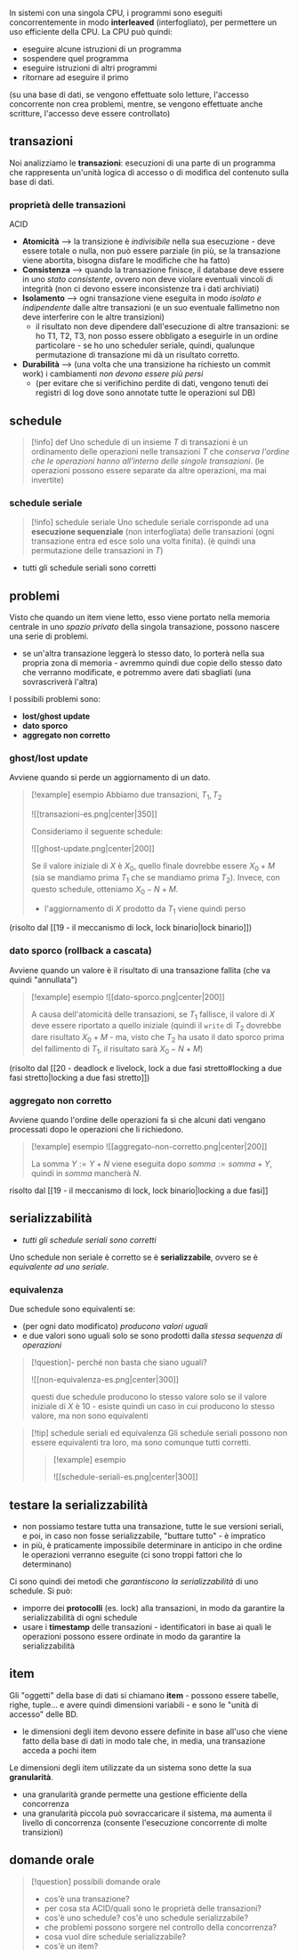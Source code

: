 In sistemi con una singola CPU, i programmi sono eseguiti concorrentemente in modo **interleaved** (interfogliato), per permettere un uso efficiente della CPU.
La CPU può quindi:
- eseguire alcune istruzioni di un programma
- sospendere quel programma
- eseguire istruzioni di altri programmi
- ritornare ad eseguire il primo

(su una base di dati, se vengono effettuate solo letture, l'accesso concorrente non crea problemi, mentre, se vengono effettuate anche scritture, l'accesso deve essere controllato)
## transazioni
Noi analizziamo le **transazioni**: esecuzioni di una parte di un programma che rappresenta un'unità logica di accesso o di modifica del contenuto sulla base di dati.
### proprietà delle transazioni
ACID
- **Atomicità** --> la transizione è *indivisibile* nella sua esecuzione - deve essere totale o nulla, non può essere parziale (in più, se la transazione viene abortita, bisogna disfare le modifiche che ha fatto)
- **Consistenza** --> quando la transazione finisce, il database deve essere in uno *stato consistente*, ovvero non deve violare eventuali vincoli di integrità (non ci devono essere inconsistenze tra i dati archiviati)
- **Isolamento** --> ogni transazione viene eseguita in modo *isolato e indipendente* dalle altre transazioni (e un suo eventuale fallimetno non deve interferire con le altre transizioni)
	- il risultato non deve dipendere dall'esecuzione di altre transazioni: se ho T1, T2, T3, non posso essere obbligato a eseguirle in un ordine particolare - se ho uno scheduler seriale, quindi, qualunque permutazione di transazione mi dà un risultato corretto.
- **Durabilità** --> (una volta che una transizione ha richiesto un commit work) i cambiamenti *non devono essere più persi*
	- (per evitare che si verifichino perdite di dati, vengono tenuti dei registri di log dove sono annotate tutte le operazioni sul DB)

## schedule

> [!info] def
> Uno schedule di un insieme $T$ di transazioni è un ordinamento delle operazioni nelle transazioni $T$ che *conserva l'ordine che le operazioni hanno all'interno delle singole transazioni*.
> (le operazioni possono essere separate da altre operazioni, ma mai invertite)

### schedule seriale

> [!info] schedule seriale
> Uno schedule seriale corrisponde ad una **esecuzione sequenziale** (non interfogliata) delle transazioni (ogni transazione entra ed esce solo una volta finita).
> (è quindi una permutazione delle transazioni in $T$)

- tutti gli schedule seriali sono corretti
## problemi
Visto che quando un item viene letto, esso viene portato nella memoria centrale in uno *spazio privato* della singola transazione, possono nascere una serie di problemi.
- se un'altra transazione leggerà lo stesso dato, lo porterà nella sua propria zona di memoria - avremmo quindi due copie dello stesso dato che verranno modificate, e potremmo avere dati sbagliati (una sovrascriverà l'altra)

I possibili problemi sono:
- **lost/ghost update**
- **dato sporco**
- **aggregato non corretto**

### ghost/lost update
Avviene quando si perde un aggiornamento di un dato.

>[!example] esempio
>Abbiamo due transazioni, $T_{1},\,T_{2}$
> 
>![[transazioni-es.png|center|350]]
>
>Consideriamo il seguente schedule:
>
>![[ghost-update.png|center|200]]
>
>Se il valore iniziale di $X$ è $X_{0}$, quello finale dovrebbe essere $X_{0}+M$ (sia se mandiamo prima $T_{1}$ che se mandiamo prima $T_{2}$).
>Invece, con questo schedule, otteniamo $X_{0}-N+M$.
>- l'aggiornamento di $X$ prodotto da $T_{1}$ viene quindi perso

(risolto dal [[19 - il meccanismo di lock, lock binario|lock binario]])
### dato sporco (rollback a cascata)
Avviene quando un valore è il risultato di una transazione fallita (che va quindi "annullata")

> [!example] esempio
> ![[dato-sporco.png|center|200]]
>  
> A causa dell'atomicità delle transazioni, se $T_{1}$ fallisce, il valore di $X$ deve essere riportato a quello iniziale (quindi il `write` di $T_{2}$ dovrebbe dare risultato $X_{0}+M$ - ma, visto che $T_{2}$ ha usato il dato sporco prima del fallimento di $T_{1}$, il risultato sarà $X_{0}-N+M$)

(risolto dal [[20 - deadlock e livelock, lock a due fasi stretto#locking a due fasi stretto|locking a due fasi stretto]])
### aggregato non corretto
Avviene quando l'ordine delle operazioni fa sì che alcuni dati vengano processati dopo le operazioni che li richiedono.

>[!example] esempio
>![[aggregato-non-corretto.png|center|200]]
>
> La somma $Y:= Y+N$ viene eseguita dopo $somma := somma + Y$, quindi in $somma$ mancherà $N$.

risolto dal [[19 - il meccanismo di lock, lock binario|locking a due fasi]]
## serializzabilità
- *tutti gli schedule seriali sono corretti*

Uno schedule non seriale è corretto se è **serializzabile**, ovvero se è *equivalente ad uno seriale*.

### equivalenza
Due schedule sono equivalenti se:
- (per ogni dato modificato) *producono valori uguali*
- e due valori sono uguali solo se sono prodotti dalla *stessa sequenza di operazioni*

>[!question]- perché non basta che siano uguali?
> 
>![[non-equivalenza-es.png|center|300]]
>
>questi due schedule producono lo stesso valore solo se il valore iniziale di $X$ è 10 - esiste quindi un caso in cui producono lo stesso valore, ma non sono equivalenti
 

>[!tip] schedule seriali ed equivalenza
>Gli schedule seriali possono non essere equivalenti tra loro, ma sono comunque tutti corretti.
>
>>[!example] esempio
>> 
>>![[schedule-seriali-es.png|center|300]]

## testare la serializzabilità
- non possiamo testare tutta una transazione, tutte le sue versioni seriali, e poi, in caso non fosse serializzabile, "buttare tutto" - è impratico
- in più, è praticamente impossibile determinare in anticipo in che ordine le operazioni verranno eseguite (ci sono troppi fattori che lo determinano)

Ci sono quindi dei metodi che *garantiscono la serializzabilità* di uno schedule.
Si può:
- imporre dei **protocolli** (es. lock) alla transazioni, in modo da garantire la serializzabilità di ogni schedule
- usare i **timestamp** delle transazioni - identificatori in base ai quali le operazioni possono essere ordinate in modo da garantire la serializzabilità

## item
Gli "oggetti" della base di dati si chiamano **item** - possono essere tabelle, righe, tuple... e avere quindi dimensioni variabili - e sono le "unità di accesso" delle BD.

- le dimensioni degli item devono essere definite in base all'uso che viene fatto della base di dati in modo tale che, in media, una transazione acceda a pochi item

Le dimensioni degli item utilizzate da un sistema sono dette la sua **granularità**.
- una granularità grande permette una gestione efficiente della concorrenza
- una granularità piccola può sovraccaricare il sistema, ma aumenta il livello di concorrenza (consente l'esecuzione concorrente di molte transizioni)

## domande orale
>[!question] possibili domande orale 
>- cos'è una transazione?
>- per cosa sta ACID/quali sono le proprietà delle transazioni?
>- cos'è uno schedule? cos'è uno schedule serializzabile?
>- che problemi possono sorgere nel controllo della concorrenza?
>- cosa vuol dire schedule serializzabile?
>- cos'è un item?